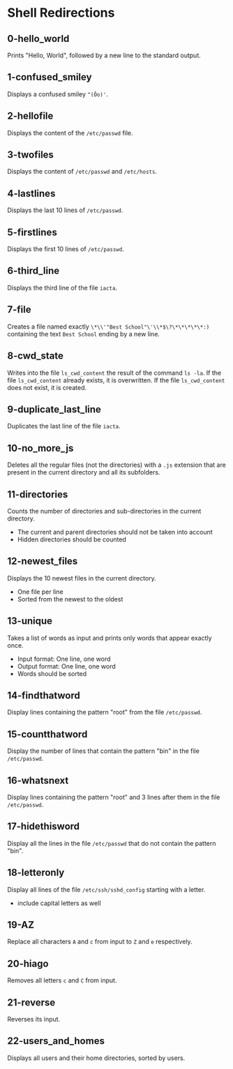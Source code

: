 # Shell Redirections

## 0-hello_world

Prints "Hello, World", followed by a new line to the standard output.

## 1-confused_smiley

Displays a confused smiley `"(Ôo)'`.

## 2-hellofile

Displays the content of the `/etc/passwd` file.

## 3-twofiles

Displays the content of `/etc/passwd` and `/etc/hosts`.

## 4-lastlines

Displays the last 10 lines of `/etc/passwd`.

## 5-firstlines

Displays the first 10 lines of `/etc/passwd`.

## 6-third_line

Displays the third line of the file `iacta`.

## 7-file

Creates a file named exactly `\*\\'"Best School"\'\\*$\?\*\*\*\*\*:)` containing the text `Best School` ending by a new line.

## 8-cwd_state

Writes into the file `ls_cwd_content` the result of the command `ls -la`. If the file `ls_cwd_content` already exists, it is overwritten. If the file `ls_cwd_content` does not exist, it is created.

## 9-duplicate_last_line

Duplicates the last line of the file `iacta`.

## 10-no_more_js

Deletes all the regular files (not the directories) with a `.js` extension that are present in the current directory and all its subfolders.

## 11-directories

Counts the number of directories and sub-directories in the current directory.

* The current and parent directories should not be taken into account
* Hidden directories should be counted

## 12-newest_files

Displays the 10 newest files in the current directory.

* One file per line
* Sorted from the newest to the oldest

## 13-unique

Takes a list of words as input and prints only words that appear exactly once.

* Input format: One line, one word
* Output format: One line, one word
* Words should be sorted

## 14-findthatword

Display lines containing the pattern "root" from the file `/etc/passwd`.

## 15-countthatword

Display the number of lines that contain the pattern "bin" in the file `/etc/passwd`.

## 16-whatsnext

Display lines containing the pattern "root" and 3 lines after them in the file `/etc/passwd`.

## 17-hidethisword

Display all the lines in the file `/etc/passwd` that do not contain the pattern "bin".

## 18-letteronly

Display all lines of the file `/etc/ssh/sshd_config` starting with a letter.

* include capital letters as well

## 19-AZ

Replace all characters `A` and `c` from input to `Z` and `e` respectively.

## 20-hiago

Removes all letters `c` and `C` from input.

## 21-reverse

Reverses its input.

## 22-users_and_homes

Displays all users and their home directories, sorted by users.
